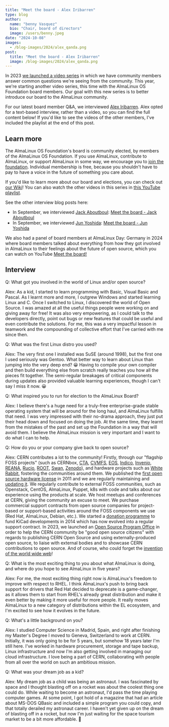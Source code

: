 ```yaml
---
title: "Meet the board - Alex Iribarren"
type: blog
author:
  name: "benny Vasquez"
  bio: "Chair, board of directors"
  image: /users/benny.jpeg
date: "2024-10-08"
images:
  - /blog-images/2024/alex_qanda.png
post:
  title: "Meet the board - Alex Iribarren"
  image: /blog-images/2024/alex_qanda.png
---
```


In 2023 [we launched a video series](/blog/2024-01-16-video-contributions/) in which we have community members answer common questions we're seeing from the community. This year, we're starting another video series, this time with the AlmaLinux OS Foundation board members. Our goal with this new series is to better introduce our board to the AlmaLinux community.

For our latest board member Q&A, we interviewed [Alex Iribarren](https://www.linkedin.com/in/iribarren/). Alex opted for a text-based interview, rather than a video, so you can find the full content below! If you'd like to see the videos of the other members, I've included the playlist at the end of this post.

## Learn more

The AlmaLinux OS Foundation's board is community elected, by members of the AlmaLinux OS Foundation. If you use AlmaLinux, contribute to AlmaLinux, or support AlmaLinux in some way, we encourage you to [join the foundation](/members/). Individual membership is free, because you shouldn't have to pay to have a voice in the future of something you care about.

If you'd like to learn more about our board and elections, you can check out [our Wiki](https://wiki.almalinux.org/election2023.html)! You can also watch the other videos in this series in [this YouTube playlist](https://www.youtube.com/playlist?list=PLqKzWfm6zyluP2R_6MTPvYJt20bwitQZJ).

See the other interview blog posts here:

- In September, we interviewed [Jack Aboutboul](https://www.linkedin.com/in/jackaboutboul/): [Meet the board - Jack Aboutboul](/blog/2024-09-12-meet-the-board-jack/)
- In September, we interviewed [Jun Yoshida](https://www.linkedin.com/in/jun-yoshida-6b4b5a16/): [Meet the board - Jun Yoshida](blog/2024-09-23-meet-the-board-jun/)

We also had a panel of board members at AlmaLinux Day: Germany in 2024 where board members talked about everything from how they got involved in AlmaLinux to their feelings about the future of open source, which you can watch on YouTube [Meet the board!](https://www.youtube.com/watch?v=PP3OPvmUwTs)

## Interview

Q: What got you involved in the world of Linux and/or open source?

Alex: As a kid, I started to learn programming with Basic, Visual Basic and Pascal. As I learnt more and more, I outgrew Windows and started learning Linux and C. Once I switched to Linux, I discovered the world of Open Source. I was amazed at all the useful things people were working on and giving away for free! It was also very empowering, as I could talk to the developers directly, point out bugs or new features that could be useful and even contribute the solutions. For me, this was a very impactful lesson in teamwork and the compounding of collective effort that I've carried with me since then.

Q: What was the first Linux distro you used?

Alex: The very first one I installed was SuSE (around 1998), but the first one I used seriously was Gentoo. What better way to learn about Linux than jumping into the very deep end? 😀 Having to compile your own compiler and then build everything else from scratch really teaches you how all the pieces fit together. The semi-regular breakages of critical components during updates also provided valuable learning experiences, though I can't say I miss it now. 😀

Q: What inspired you to run for election to the AlmaLinux Board?

Alex: I believe there's a huge need for a truly-free enterprise-grade stable operating system that will be around for the long haul, and AlmaLinux fulfills that need. I was very impressed with their no-drama approach, they just put their head down and focused on doing the job. At the same time, they learnt from the mistakes of the past and set up the Foundation in a way that will avoid them. I believe the AlmaLinux mission is very important and I want to do what I can to help.

Q: How do you or your company give back to open source?

Alex: CERN contributes a lot to the community! Firstly, through our "flagship FOSS projects" (such as CERNbox, [CTA](https://cta.web.cern.ch/cta/), [CVMFS](https://cernvm.cern.ch/fs/), [EOS](https://eos-web.web.cern.ch/eos-web/), [Indico](https://getindico.io/), [Invenio](https://inveniosoftware.org/), [REANA](https://reanahub.io/), [Rucio](https://rucio.cern.ch/), [ROOT](https://root.cern/), [Swan](https://swan.web.cern.ch/swan/), [Zenodo](https://zenodo.org/)), and hardware projects such as [White Rabbit](https://www.white-rabbit.tech/), fostering the communities around them. We published the [first open source hardware license](https://cerncourier.com/a/hardware-joins-the-open-movement/) in 2011 and we are regularly maintaining and [updating it](https://cern-ohl.web.cern.ch/). We regularly contribute to external FOSS communities, such as Openstack, CentOS, AlmaLinux, Puppet, k8s with code and talks about our experience using the products at scale. We host meetups and conferences at CERN, giving the community an excuse to meet. We purchase commercial support contracts from open source companies for project-based or support-based activities around the FOSS components we use (Red Hat, AlmaLinux, Debian, etc.). We started a [donation programme](https://cernandsocietyfoundation.cern/news/significant-milestone-regarding-cerns-involvement-development-kicad) to fund KiCad developments in 2014 which has now evolved into a regular support contract. In 2023, we launched an [Open Source Program Office](https://opensource.web.cern.ch/) in order to help the CERN community be "good open source citizens" with regards to publishing CERN Open Source and using externally-produced open source, to liaise with external bodies and to showcase CERN contributions to open source. And of course, who could forget the [invention of the world wide web](https://home.cern/science/computing/birth-web)!

Q: What is the most exciting thing to you about what AlmaLinux is doing, and where do you hope to see AlmaLinux in five years?

Alex: For me, the most exciting thing right now is AlmaLinux's freedom to improve with respect to RHEL. I think AlmaLinux's push to bring back support for drivers that Red Hat decided to deprecate is a game-changer, as it allows them to start from RHEL's already great distribution and make it even better by making it more useful for more people. It really moves AlmaLinux to a new category of distributions within the EL ecosystem, and I'm excited to see how it evolves in the future.

Q: What's a little background on you?

Alex: I studied Computer Science in Madrid, Spain, and right after finishing my Master's Degree I moved to Geneva, Switzerland to work at CERN. Initially, it was only going to be for 5 years, but somehow 18 years later I'm still here. I've worked in hardware procurement, storage and tape backup, Linux infrastructure and now I'm also getting involved in managing our cloud infrastructure. I love being a part of CERN, collaborating with people from all over the world on such an ambitious mission.

Q: What was your dream job as a kid?

Alex: My dream job as a child was being an astronaut. I was fascinated by space and I thought blasting off on a rocket was about the coolest thing one could do. While waiting to become an astronaut, I'd pass the time playing computer games. At some point, I got hold of a magazine that had an article about MS-DOS QBasic and included a simple program you could copy, and that totally derailed my astronaut career. I haven't yet given up on the dream of blasting off in a rocket, but now I'm just waiting for the space tourism market to be a bit more affordable. 🙂
